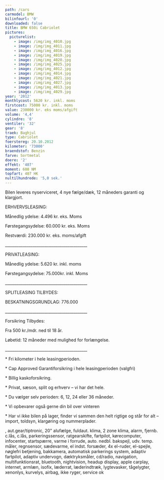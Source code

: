 ```yaml
---
path: /cars
carmodel: BMW
bilinfourl: '0'
downloaded: false
title: BMW 650i Cabriolet
pictures:
  picturelist:
    - image: /img/img_4010.jpg
    - image: /img/img_4011.jpg
    - image: /img/img_4016.jpg
    - image: /img/img_4019.jpg
    - image: /img/img_4020.jpg
    - image: /img/img_4025.jpg
    - image: /img/img_4012.jpg
    - image: /img/img_4014.jpg
    - image: /img/img_4021.jpg
    - image: /img/img_4027.jpg
    - image: /img/img_4013.jpg
    - image: /img/img_4029.jpg
year: '2012'
monthlycost: 5620 kr. inkl. moms
firstcost: 75000 kr. inkl. moms
value: 230000 kr. eks moms/afgift
volume: '4,4'
cylindre: '8'
ventiler: '32'
gear: '8'
traek: Baghjul
type: Cabriolet
foerstereg: 20.10.2012
kilometer: '73000'
braendstof: Benzin
farve: Sortmetal
doere: '2'
effekt: '407'
moment: 600 NM
topfart: 407 HK
nultilhundrede: '5,0 sek.'
---
```

Bilen leveres nyserviceret, 4 nye fælge/dæk, 12 måneders garanti og klargjort.



ERHVERVSLEASING:

Månedlig ydelse: 4.496 kr. eks. Moms 

Førstegangsydelse: 60.000 kr. eks. Moms

Restværdi: 230.000 kr. eks. moms/afgift

\_\_\_\_\_\_\_\_\_\_\_\_\_\_\_\_\_\_\_\_\_\_\_\_\_\_\_\_\_\_\_\_\_\_\_\_\_\_\_\_\_\_



PRIVATLEASING: 

Månedlig ydelse: 5.620 kr. inkl. moms

Førstegangsydelse: 75.000kr. inkl. Moms

\_\_\_\_\_\_\_\_\_\_\_\_\_\_\_\_\_\_\_\_\_\_\_\_\_\_\_\_\_\_\_\_\_\_\_\_\_\_\_\_\_\_



SPLITLEASING TILBYDES:

BESKATNINGSGRUNDLAG: 776.000

\_\_\_\_\_\_\_\_\_\_\_\_\_\_\_\_\_\_\_\_\_\_\_\_\_\_\_\_\_\_\_\_\_\_\_\_\_\_\_\_\_\_



Forsikring Tilbydes:

Fra 500 kr./mdr. ned til 18 år. 

Løbetid: 12 måneder med mulighed for forlængelse.

\_\_\_\_\_\_\_\_\_\_\_\_\_\_\_\_\_\_\_\_\_\_\_\_\_\_\_\_\_\_\_\_\_\_\_\_\_\_\_\_\_\_



\* Fri kilometer i hele leasingperioden.

\* Cap Approved Garantiforsikring i hele leasingperioden (valgfri)

\* Billig kaskoforsikring.

\* Privat, sæson, split og erhverv – vi har det hele.

\* Du vælger selv perioden: 6, 12, 24 eller 36 måneder.

\* Vi opbevarer også gerne din bil over vinteren

\* Har vi ikke bilen på lager, finder vi sammen den helt rigtige og står for alt – import, toldsyn, klargøring og nummerplader. 



, aut.gear/tiptronic, 20" alufælge, fuldaut. klima, 2 zone klima, alarm, fjernb. c.lås, c.lås, parkeringssensor, ratgearskifte, fartpilot, kørecomputer, infocenter, startspærre, varme i forrude, auto. nedbl. bakspejl, udv. temp. måler, regnsensor, sædevarme, el indst. forsæder, 4x el-ruder, el-spejle, nøglefri betjening, bakkamera, automatisk parkerings system, adaptiv fartpilot, adaptiv undervogn, dæktryksmåler, cd/radio, navigation, multifunktionsrat, bluetooth, nightvision, headup display, apple carplay, internet, armlæn, isofix, læderrat, læderindtræk, lygtevasker, tågelygter, xenonlys, kurvelys, airbag, ikke ryger, service ok
